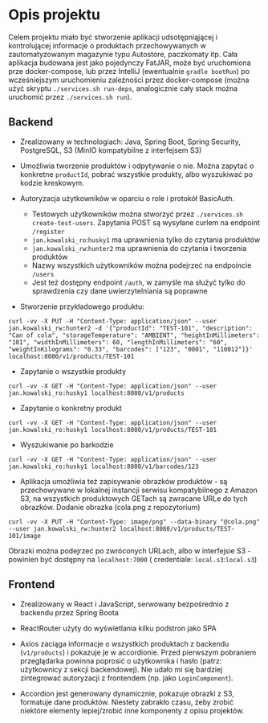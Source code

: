 # Opis projektu

Celem projektu miało być stworzenie aplikacji udsotępniąjącej i kontrolującej informacje o produktach przechowywanych w
zautomatyzowanym magazynie typu Autostore, paczkomaty itp. Cała aplikacja budowana jest jako pojedynczy FatJAR, może być
uruchomiona prze docker-compose, lub przez IntelliJ (ewentualnie `gradle bootRun`) po wcześniejszym uruchomieniu
zależności przez docker-compose (można użyć skryptu `./services.sh run-deps`, analogicznie cały stack można uruchomić
przez `./services.sh run`).

## Backend

* Zrealizowany w technologiach: Java, Spring Boot, Spring Security, PostgreSQL, S3 (MinIO kompatybilne z interfejsem S3)

* Umożliwia tworzenie produktów i odpytywanie o nie. Można zapytać o konkretne `productId`, pobrać wszystkie produkty,
  albo wyszukiwać po kodzie kreskowym.

* Autoryzacja użytkowników w oparciu o role i protokół BasicAuth.
    * Testowych użytkowników można stworzyć przez `./services.sh create-test-users`. Zapytania POST są wysyłane curlem
      na endpoint `/register`
    * `jan.kowalski_ro`:`husky1` ma uprawnienia tylko do czytania produktów
    * `jan.kowalski_rw`:`hunter2` ma uprawnienia do czytania i tworzenia produktów
    * Nazwy wszystkich użytkowników można podejrzeć na endpoincie `/users`
    * Jest też dostępny endpoint `/auth`, w zamyśle ma służyć tylko do sprawdzenia czy dane uwierzytelniania są poprawne

* Stworzenie przykładowego produktu:

```
curl -vv -X PUT -H "Content-Type: application/json" --user jan.kowalski_rw:hunter2 -d '{"productId": "TEST-101", "description": "Can of cola", "storageTemperature": "AMBIENT", "heightInMillimeters": "101", "widthInMillimeters": 60, "lengthInMillimeters": "60", "weightInKilograms": "0.33", "barcodes": ["123", "0001", "110012"]}' localhost:8080/v1/products/TEST-101
```

* Zapytanie o wszystkie produkty

```
curl -vv -X GET -H "Content-Type: application/json" --user jan.kowalski_ro:husky1 localhost:8080/v1/products
```

* Zapytanie o konkretny produkt

```
curl -vv -X GET -H "Content-Type: application/json" --user jan.kowalski_ro:husky1 localhost:8080/v1/products/TEST-101
```

* Wyszukiwanie po barkodzie

```
curl -vv -X GET -H "Content-Type: application/json" --user jan.kowalski_ro:husky1 localhost:8080/v1/barcodes/123
```

* Aplikacja umożliwia też zapisywanie obrazków produktów - są przechowywane w lokalnej instancji serwisu kompatybilnego
  z Amazon S3, na wszystkich produktowych GETach są zwracane URLe do tych obrazków. Dodanie obrazka (cola.png z repozytorium)

```
curl -vv -X PUT -H "Content-Type: image/png" --data-binary "@cola.png" --user jan.kowalski_rw:hunter2 localhost:8080/v1/products/TEST-101/image
```

Obrazki można podejrzeć po zwróconych URLach, albo w interfejsie S3 - powinien być dostępny na `localhost:7000` (
credentiale: `local.s3`:`local.s3`)

## Frontend

* Zrealizowany w React i JavaScript, serwowany bezpośrednio z backendu przez Spring Boota

* ReactRouter użyty do wyświetlania kilku podstron jako SPA

* Axios zaciąga informacje o wszystkich produktach z backendu (`v1/products`) i pokazuje je w accordionie. Przed
  pierwszym pobraniem przeglądarka powinna poprosić o użytkownika i hasło (patrz: użytkownicy z sekcji backendowej). Nie
  udało mi się bardziej zintegrować autoryzacji z frontendem (np. jako `LoginComponent`).
* Accordion jest generowany dynamicznie, pokazuje obrazki z S3, formatuje dane produktów. Niestety zabrakło czasu, żeby
  zrobić niektóre elementy lepiej/zrobić inne komponenty z opisu projektów.

